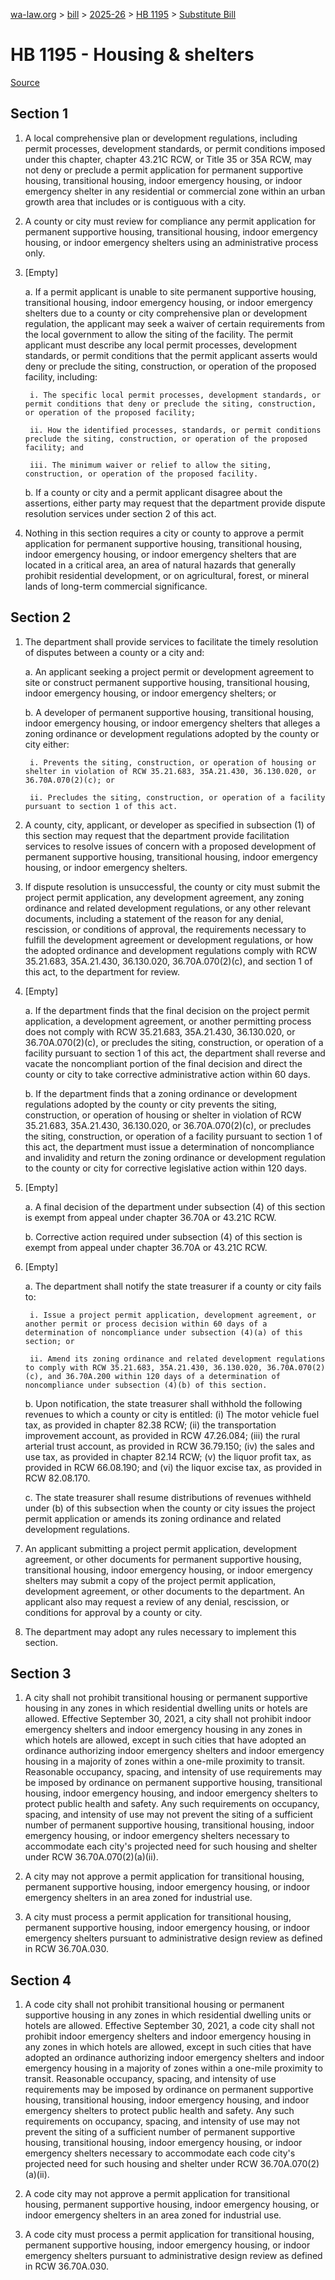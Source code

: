 [wa-law.org](/) > [bill](/bill/) > [2025-26](/bill/2025-26/) > [HB 1195](/bill/2025-26/hb/1195/) > [Substitute Bill](/bill/2025-26/hb/1195/S/)

# HB 1195 - Housing & shelters

[Source](http://lawfilesext.leg.wa.gov/biennium/2025-26/Pdf/Bills/House%20Bills/1195-S.pdf)

## Section 1
1. A local comprehensive plan or development regulations, including permit processes, development standards, or permit conditions imposed under this chapter, chapter 43.21C RCW, or Title 35 or 35A RCW, may not deny or preclude a permit application for permanent supportive housing, transitional housing, indoor emergency housing, or indoor emergency shelter in any residential or commercial zone within an urban growth area that includes or is contiguous with a city.

2. A county or city must review for compliance any permit application for permanent supportive housing, transitional housing, indoor emergency housing, or indoor emergency shelters using an administrative process only.

3. [Empty]

    a. If a permit applicant is unable to site permanent supportive housing, transitional housing, indoor emergency housing, or indoor emergency shelters due to a county or city comprehensive plan or development regulation, the applicant may seek a waiver of certain requirements from the local government to allow the siting of the facility. The permit applicant must describe any local permit processes, development standards, or permit conditions that the permit applicant asserts would deny or preclude the siting, construction, or operation of the proposed facility, including:

        i. The specific local permit processes, development standards, or permit conditions that deny or preclude the siting, construction, or operation of the proposed facility;

        ii. How the identified processes, standards, or permit conditions preclude the siting, construction, or operation of the proposed facility; and

        iii. The minimum waiver or relief to allow the siting, construction, or operation of the proposed facility.

    b. If a county or city and a permit applicant disagree about the assertions, either party may request that the department provide dispute resolution services under section 2 of this act.

4. Nothing in this section requires a city or county to approve a permit application for permanent supportive housing, transitional housing, indoor emergency housing, or indoor emergency shelters that are located in a critical area, an area of natural hazards that generally prohibit residential development, or on agricultural, forest, or mineral lands of long-term commercial significance.

## Section 2
1. The department shall provide services to facilitate the timely resolution of disputes between a county or a city and:

    a. An applicant seeking a project permit or development agreement to site or construct permanent supportive housing, transitional housing, indoor emergency housing, or indoor emergency shelters; or

    b. A developer of permanent supportive housing, transitional housing, indoor emergency housing, or indoor emergency shelters that alleges a zoning ordinance or development regulations adopted by the county or city either:

        i. Prevents the siting, construction, or operation of housing or shelter in violation of RCW 35.21.683, 35A.21.430, 36.130.020, or 36.70A.070(2)(c); or

        ii. Precludes the siting, construction, or operation of a facility pursuant to section 1 of this act.

2. A county, city, applicant, or developer as specified in subsection (1) of this section may request that the department provide facilitation services to resolve issues of concern with a proposed development of permanent supportive housing, transitional housing, indoor emergency housing, or indoor emergency shelters.

3. If dispute resolution is unsuccessful, the county or city must submit the project permit application, any development agreement, any zoning ordinance and related development regulations, or any other relevant documents, including a statement of the reason for any denial, rescission, or conditions of approval, the requirements necessary to fulfill the development agreement or development regulations, or how the adopted ordinance and development regulations comply with RCW 35.21.683, 35A.21.430, 36.130.020, 36.70A.070(2)(c), and section 1 of this act, to the department for review.

4. [Empty]

    a. If the department finds that the final decision on the project permit application, a development agreement, or another permitting process does not comply with RCW 35.21.683, 35A.21.430, 36.130.020, or 36.70A.070(2)(c), or precludes the siting, construction, or operation of a facility pursuant to section 1 of this act, the department shall reverse and vacate the noncompliant portion of the final decision and direct the county or city to take corrective administrative action within 60 days.

    b. If the department finds that a zoning ordinance or development regulations adopted by the county or city prevents the siting, construction, or operation of housing or shelter in violation of RCW 35.21.683, 35A.21.430, 36.130.020, or 36.70A.070(2)(c), or precludes the siting, construction, or operation of a facility pursuant to section 1 of this act, the department must issue a determination of noncompliance and invalidity and return the zoning ordinance or development regulation to the county or city for corrective legislative action within 120 days.

5. [Empty]

    a. A final decision of the department under subsection (4) of this section is exempt from appeal under chapter 36.70A or 43.21C RCW.

    b. Corrective action required under subsection (4) of this section is exempt from appeal under chapter 36.70A or 43.21C RCW.

6. [Empty]

    a. The department shall notify the state treasurer if a county or city fails to:

        i. Issue a project permit application, development agreement, or another permit or process decision within 60 days of a determination of noncompliance under subsection (4)(a) of this section; or

        ii. Amend its zoning ordinance and related development regulations to comply with RCW 35.21.683, 35A.21.430, 36.130.020, 36.70A.070(2)(c), and 36.70A.200 within 120 days of a determination of noncompliance under subsection (4)(b) of this section.

    b. Upon notification, the state treasurer shall withhold the following revenues to which a county or city is entitled: (i) The motor vehicle fuel tax, as provided in chapter 82.38 RCW; (ii) the transportation improvement account, as provided in RCW 47.26.084; (iii) the rural arterial trust account, as provided in RCW 36.79.150; (iv) the sales and use tax, as provided in chapter 82.14 RCW; (v) the liquor profit tax, as provided in RCW 66.08.190; and (vi) the liquor excise tax, as provided in RCW 82.08.170.

    c. The state treasurer shall resume distributions of revenues withheld under (b) of this subsection when the county or city issues the project permit application or amends its zoning ordinance and related development regulations.

7. An applicant submitting a project permit application, development agreement, or other documents for permanent supportive housing, transitional housing, indoor emergency housing, or indoor emergency shelters may submit a copy of the project permit application, development agreement, or other documents to the department. An applicant also may request a review of any denial, rescission, or conditions for approval by a county or city.

8. The department may adopt any rules necessary to implement this section.

## Section 3
1. A city shall not prohibit transitional housing or permanent supportive housing in any zones in which residential dwelling units or hotels are allowed. Effective September 30, 2021, a city shall not prohibit indoor emergency shelters and indoor emergency housing in any zones in which hotels are allowed, except in such cities that have adopted an ordinance authorizing indoor emergency shelters and indoor emergency housing in a majority of zones within a one-mile proximity to transit. Reasonable occupancy, spacing, and intensity of use requirements may be imposed by ordinance on permanent supportive housing, transitional housing, indoor emergency housing, and indoor emergency shelters to protect public health and safety. Any such requirements on occupancy, spacing, and intensity of use may not prevent the siting of a sufficient number of permanent supportive housing, transitional housing, indoor emergency housing, or indoor emergency shelters necessary to accommodate each city's projected need for such housing and shelter under RCW 36.70A.070(2)(a)(ii).

2. A city may not approve a permit application for transitional housing, permanent supportive housing, indoor emergency housing, or indoor emergency shelters in an area zoned for industrial use.

3. A city must process a permit application for transitional housing, permanent supportive housing, indoor emergency housing, or indoor emergency shelters pursuant to administrative design review as defined in RCW 36.70A.030.

## Section 4
1. A code city shall not prohibit transitional housing or permanent supportive housing in any zones in which residential dwelling units or hotels are allowed. Effective September 30, 2021, a code city shall not prohibit indoor emergency shelters and indoor emergency housing in any zones in which hotels are allowed, except in such cities that have adopted an ordinance authorizing indoor emergency shelters and indoor emergency housing in a majority of zones within a one-mile proximity to transit. Reasonable occupancy, spacing, and intensity of use requirements may be imposed by ordinance on permanent supportive housing, transitional housing, indoor emergency housing, and indoor emergency shelters to protect public health and safety. Any such requirements on occupancy, spacing, and intensity of use may not prevent the siting of a sufficient number of permanent supportive housing, transitional housing, indoor emergency housing, or indoor emergency shelters necessary to accommodate each code city's projected need for such housing and shelter under RCW 36.70A.070(2)(a)(ii).

2. A code city may not approve a permit application for transitional housing, permanent supportive housing, indoor emergency housing, or indoor emergency shelters in an area zoned for industrial use.

3. A code city must process a permit application for transitional housing, permanent supportive housing, indoor emergency housing, or indoor emergency shelters pursuant to administrative design review as defined in RCW 36.70A.030.
